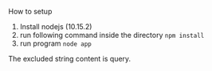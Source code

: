 How to setup
1. Install nodejs (10.15.2)
2. run following command inside the directory
`npm install`
3. run program
`node app`

The excluded string content is query.
